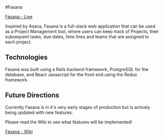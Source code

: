 #Fasana

[Fasana - Live](https://fasana.herokuapp.com/ "Fasana")

Inspired by Asana, Fasana is a full-stack web application that can be used as a Project Management tool, where users can keep track of Projects, their subsequent tasks, due dates, time lines and teams that are assigned to each project.

## Technologies

Fasana was built using a Rails backend framework, PostgreSQL for the database, and React Javascript for the front end using the Redux framework.


## Future Directions

Currently Fasana is in it's very early stages of production but is actively being updated with new features.

Please read the Wiki to see what features will be implemented!


[Fasana - Wiki](https://github.com/MichaelSchwar3/fasana/wiki "Fasana - Wiki")
